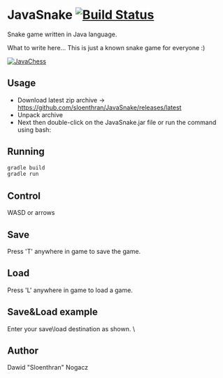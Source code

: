 # JavaSnake [![Build Status](https://travis-ci.org/sloenthran/JavaSnake.svg?branch=master)](https://travis-ci.org/sloenthran/JavaSnake)

Snake game written in Java language.

What to write here... This is just a known snake game for everyone :)

[![JavaChess](https://raw.githubusercontent.com/sloenthran/JavaSnake/master/src/main/resources/screen.png)](https://youtu.be/7YzgBNdIDWg)

## Usage

* Download latest zip archive -> https://github.com/sloenthran/JavaSnake/releases/latest
* Unpack archive
* Next then double-click on the JavaSnake.jar file or run the command using bash:

## Running
```bash
gradle build
gradle run
```
## Control
WASD or arrows

## Save
Press 'T' anywhere in game to save the game.

## Load
Press 'L' anywhere in game to load a game.

## Save&Load example
Enter your save\load destination as shown.
<destination adress>\\<fileName>

## Author
Dawid "Sloenthran" Nogacz
